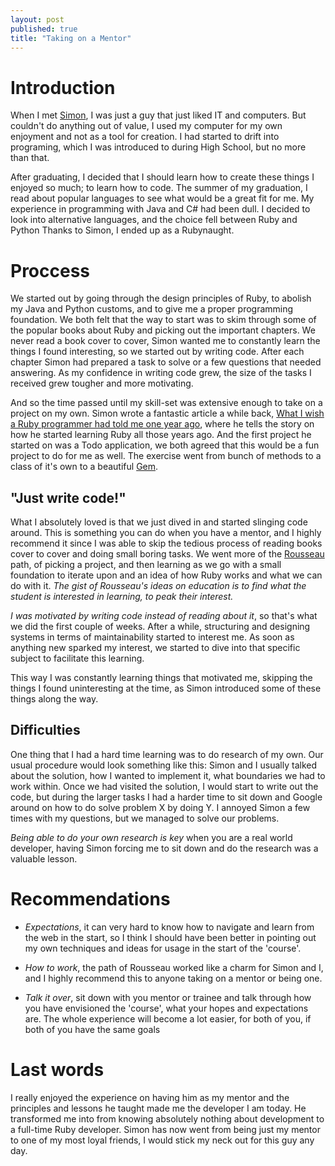 ```yaml
---
layout: post
published: true
title: "Taking on a Mentor"
---
```


# Introduction
When I met [Simon][simons_twitter], I was just a guy that just liked IT and
computers. But couldn't do anything out of value, I used my computer for my own
enjoyment and not as a tool for creation. I had started to drift into
programing, which I was introduced to during High School, but no more than
that.

After graduating, I decided that I should learn how to create these things I
enjoyed so much; to learn how to code. The summer of my graduation, I read
about popular languages to see what would be a great fit for me. My experience
in programming with Java and C# had been dull. I decided to look into
alternative languages, and the choice fell between Ruby and Python
Thanks to Simon, I ended up as a Rubynaught.

# Proccess
We started out by going through the design principles of Ruby, to abolish my
Java and Python customs, and to give me a proper programming foundation.
We both felt that the way to start was to skim through some of the popular
books about Ruby and picking out the important chapters. We never read a book
cover to cover, Simon wanted me to constantly learn the things I found
interesting, so we started out by writing code.
After each chapter Simon had prepared a task to solve or a few questions that
needed answering.
As my confidence in writing code grew, the size of the tasks I received grew
tougher and more motivating.

And so the time passed until my skill-set was extensive enough to take on a
project on my own.  Simon wrote a fantastic article a while back, [What I wish
a Ruby programmer had told me one year ago][simons_article], where he tells the
story on how he started learning Ruby all those years ago.
And the first project he started on was a Todo application, we both agreed that
this would be a fun project to do for me as well. The exercise went from bunch
of methods to a class of it's own to a beautiful [Gem][gem_github].

## "Just write code!"
What I absolutely loved is that we just dived in and started slinging code
around.
This is something you can do when you have a mentor, and I highly recommend it
since I was able to skip the tedious process of reading books cover to cover
and doing small boring tasks. We went more of the [Rousseau][rousseau_wiki]
path, of picking a project, and then learning as we go with a small foundation
to iterate upon and an idea of how Ruby works and what we can do with it. _The
gist of Rousseau's ideas on education is to find what the student is interested
in learning, to peak their interest._

_I was motivated by writing code instead of reading about it_, so that's what
we did the first couple of weeks. After a while, structuring and designing
systems in terms of maintainability started to interest me. As soon as anything
new sparked my interest, we started to dive into that specific subject to
facilitate this learning.

This way I was constantly learning things that motivated me, skipping the
things I found uninteresting at the time, as Simon introduced some of these
things along the way.

## Difficulties
One thing that I had a hard time learning was to do research of my own. Our
usual procedure would look something like this: Simon and I usually talked
about the solution, how I wanted to implement it, what boundaries we had to
work within.
Once we had visited the solution, I would start to write out the code, but
during the larger tasks I had a harder time to sit down and Google around on
how to do solve problem X by doing Y.
I annoyed Simon a few times with my questions, but we managed to solve our
problems.

_Being able to do your own research is key_ when you are a real world
developer, having Simon forcing me to sit down and do the research was
a valuable lesson.

# Recommendations

* _Expectations_, it can very hard to know how to navigate and learn from the
web in the start, so I think I should have been better in pointing out my own
techniques and ideas for usage in the start of the 'course'.

* _How to work_, the path of Rousseau worked like a charm for Simon and I, and
I highly recommend this to anyone taking on a mentor or being one.

* _Talk it over_, sit down with you mentor or trainee and talk through how you
have envisioned the 'course', what your hopes and expectations are.
The whole experience will become a lot easier, for both of you, if both of
you have the same goals

# Last words
I really enjoyed the experience on having him as my mentor and the principles
and lessons he taught made me the developer I am today. He transformed me into
from knowing absolutely nothing about development to a full-time Ruby
developer.
Simon has now went from being just my mentor to one of my most loyal friends,
I would stick my neck out for this guy any day.

[simons_twitter]:http://twitter.com/sirupsen
[simons_article]:http://sirupsen.com/what-I-wish-a-ruby-programmer-had-told-me-one-year-ago/
[gem_github]:http://github.com/teoljungberg/rubdo
[rousseau_wiki]:http://en.wikipedia.org/wiki/Rousseau

